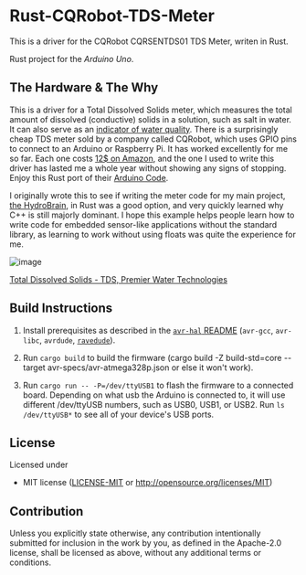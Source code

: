 Rust-CQRobot-TDS-Meter
========================
This is a driver for the CQRobot CQRSENTDS01 TDS Meter, writen in Rust.

Rust project for the _Arduino Uno_.

## The Hardware & The Why
This is a driver for a Total Dissolved Solids meter, which measures the total amount of dissolved (conductive) solids in a solution, such as salt in water. It can also serve as an [indicator of water quality](https://www.google.com/url?sa=t&source=web&rct=j&opi=89978449&url=https://www.epa.gov/sites/default/files/2014-12/documents/akwqs-chapter70.pdf&ved=2ahUKEwjoiJ2A99-KAxX8TDABHcF4NAcQFnoECBAQAw&usg=AOvVaw3XeUlXSSavtET9PGw43goY). There is a surprisingly cheap TDS meter sold by a company called CQRobot, which uses GPIO pins to connect to an Arduino or Raspberry Pi. It has worked excellently for me so far. Each one costs [12$ on Amazon](https://a.co/d/b04iDJ7), and the one I used to write this driver has lasted me a whole year without showing any signs of stopping. Enjoy this Rust port of their [Arduino Code](http://www.cqrobot.wiki/index.php/TDS_(Total_Dissolved_Solids)_Meter_Sensor_SKU:_CQRSENTDS01).

I originally wrote this to see if writing the meter code for my main project, [the HydroBrain](https://github.com/G1rdo/HydroBrain), in Rust was a good option, and very quickly learned why C++ is still majorly dominant. I hope this example helps people learn how to write code for embedded sensor-like applications without the standard library, as learning to work without using floats was quite the experience for me.

![image](https://github.com/user-attachments/assets/1f733e9f-2b33-4e72-840f-e6e4f913f777)

[Total Dissolved Solids - TDS, Premier Water Technologies](https://www.premierwatermn.com/water-quality/water-contaminants/total-dissolved-solids/)


## Build Instructions
1. Install prerequisites as described in the [`avr-hal` README] (`avr-gcc`, `avr-libc`, `avrdude`, [`ravedude`]).

2. Run `cargo build` to build the firmware (cargo build -Z build-std=core --target avr-specs/avr-atmega328p.json
or else it won't work).

3. Run `cargo run -- -P=/dev/ttyUSB1` to flash the firmware to a connected board.  Depending on what usb the Arduino is connected to, it will use different /dev/ttyUSB numbers, such as USB0, USB1, or USB2. Run `ls /dev/ttyUSB*` to see all of your device's USB ports.

[`avr-hal` README]: https://github.com/Rahix/avr-hal#readme
[`ravedude`]: https://crates.io/crates/ravedude

## License
Licensed under
 - MIT license
   ([LICENSE-MIT](LICENSE-MIT) or <http://opensource.org/licenses/MIT>)

## Contribution
Unless you explicitly state otherwise, any contribution intentionally submitted
for inclusion in the work by you, as defined in the Apache-2.0 license, shall
be licensed as above, without any additional terms or conditions.
